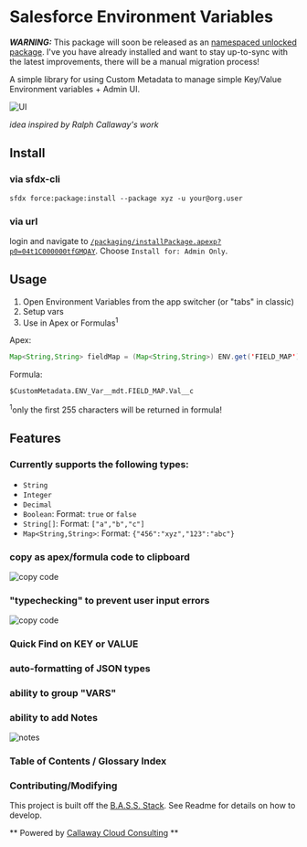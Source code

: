 # Salesforce Environment Variables

***WARNING:*** This package will soon be released as an [namespaced unlocked package](https://github.com/ChuckJonas/Salesforce-Environment-Vars/issues/3).  I've you have already installed and want to stay up-to-sync with the latest improvements, there will be a manual migration process!

A simple library for using Custom Metadata to manage simple Key/Value Environment variables + Admin UI.

![UI](https://user-images.githubusercontent.com/5217568/58003863-f841e400-7a9e-11e9-8e7a-27b710606086.png)

*idea inspired by Ralph Callaway's work*

## Install

### via sfdx-cli
`sfdx force:package:install --package xyz -u your@org.user`

### via url
login and navigate to [`/packaging/installPackage.apexp?p0=04t1C000000tfGMQAY`](https://login.salesforce.com/packaging/installPackage.apexp?p0=04t1C000000tfGMQAY). Choose `Install for: Admin Only`.

## Usage

1. Open Environment Variables from the app switcher (or "tabs" in classic)
2. Setup vars
3. Use in Apex or Formulas<sup>1</sup>

Apex:
```java
Map<String,String> fieldMap = (Map<String,String>) ENV.get('FIELD_MAP');
```

Formula:
```
$CustomMetadata.ENV_Var__mdt.FIELD_MAP.Val__c
```
<sup>1</sup>only the first 255 characters will be returned in formula!

## Features

### Currently supports the following types:

- `String`
- `Integer`
- `Decimal`
- `Boolean`: Format: `true` or `false`
- `String[]`: Format: `["a","b","c"]`
- `Map<String,String>`: Format: `{"456":"xyz","123":"abc"}`

### copy as apex/formula code to clipboard
![copy code](https://user-images.githubusercontent.com/5217568/58001336-6636dd00-7a98-11e9-875b-a468d42633cc.png)

### "typechecking" to prevent user input errors
![copy code](https://user-images.githubusercontent.com/5217568/58004297-2ecc2e80-7aa0-11e9-9ca9-c0e2e5d4a0da.png)

### Quick Find on KEY or VALUE

### auto-formatting of JSON types

### ability to group "VARS"

### ability to add Notes
![notes](
https://user-images.githubusercontent.com/5217568/58004459-7d79c880-7aa0-11e9-9641-5ef774ea603f.png)

### Table of Contents / Glossary Index


### Contributing/Modifying

This project is built off the [B.A.S.S. Stack](https://github.com/ChuckJonas/bad-ass-salesforce-stack).  See Readme for details on how to develop.

** Powered by [Callaway Cloud Consulting](http://www.callawaycloud.com/) ** 
